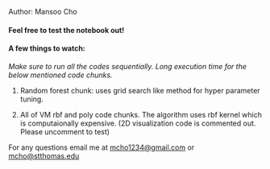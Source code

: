 Author: Mansoo Cho

#### Feel free to test the notebook out!

#### A few things to watch:
*Make sure to run all the codes sequentially.*
*Long execution time for the below mentioned code chunks.*


1. Random forest chunk: uses grid search like method for hyper parameter tuning.

2. All of VM rbf and poly code chunks. The algorithm uses rbf kernel which is computaionally expensive. (2D visualization code is commented out. Please uncomment to test)

For any questions email me at mcho1234@gmail.com or mcho@stthomas.edu
